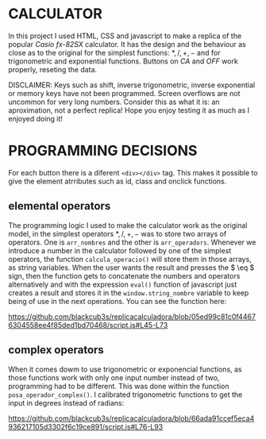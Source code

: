 # CALCULATOR

In this project I used HTML, CSS and javascript to make a replica of the popular *Casio fx-82SX* calculator. It has the design and the behaviour as close as to the original for the simplest functions: $*, /, +, -$ and for trigonometric and exponential functions. Buttons on *CA* and *OFF* work properly, reseting the data. 

DISCLAIMER: Keys such as shift, inverse trigonometric, inverse exponential or memory keys have not been programmed. Screen overflows are not uncommon for very long numbers. Consider this as what it is: an aproximation, not a perfect replica! Hope you enjoy testing it as much
as I enjoyed doing it!

# PROGRAMMING DECISIONS

For each button there is a diferent `<div></div>` tag. This makes it possible to give the element atrributes such as id, class and onclick functions.

## elemental operators

The programming logic I used to make the calculator work as the original model, in the simplest operators $*, /, +, -$ was to store two arrays of operators. One is `arr_nombres` and the other is `arr_operadors`. Whenever we introduce a number in the calculator followed by one of the simplest operators, the function `calcula_operacio()` will store them in those arrays, as string variables. When the user wants the result and presses the $ \eq $ sign, then the function gets to concatenate the numbers and operators alternatively and with the expression `eval()` function of javascript just creates a result and stores it in the `window.string_nombre` variable to keep being of use in the next operations. You can see the function here:

https://github.com/blackcub3s/replicacalculadora/blob/05ed99c81c0f44676304558ee4f85ded1bd70468/script.js#L45-L73

## complex operators

When it comes dowm to use trigonometric or exponencial functions, as those functions work with only one input number instead of two, programming had to be different. This was done within the function `posa_operador_complex()`. I calibrated trigonometric functions to get the input in degrees instead of radians:

https://github.com/blackcub3s/replicacalculadora/blob/66ada91ccef5eca4936217105d3302f6c19ce891/script.js#L76-L93